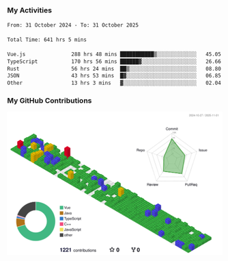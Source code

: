 ### My Activities

<!--START_SECTION:waka-->

```txt
From: 31 October 2024 - To: 31 October 2025

Total Time: 641 hrs 5 mins

Vue.js               288 hrs 48 mins ███████████▒░░░░░░░░░░░░░   45.05 %
TypeScript           170 hrs 56 mins ██████▓░░░░░░░░░░░░░░░░░░   26.66 %
Rust                 56 hrs 24 mins  ██▒░░░░░░░░░░░░░░░░░░░░░░   08.80 %
JSON                 43 hrs 53 mins  █▓░░░░░░░░░░░░░░░░░░░░░░░   06.85 %
Other                13 hrs 3 mins   ▓░░░░░░░░░░░░░░░░░░░░░░░░   02.04 %
```

<!--END_SECTION:waka-->

### My GitHub Contributions

![](./profile-3d-contrib/profile-gitblock.svg)
